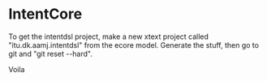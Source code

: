 IntentCore
==========
To get the intentdsl project, make a new xtext project called "itu.dk.aamj.intentdsl" from the ecore model.
Generate the stuff, then go to git and "git reset --hard".

Voila
